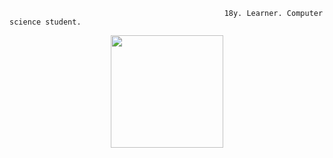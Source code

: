                                                     18y. Learner. Computer science student.
                                                      
  <div align="center">
  <a href="https://github.com/worn-n">
  <img height="180em" src="https://github-readme-stats.vercel.app/api?username=worn-n&show_icons=true&theme=merko&include_all_commits=true&count_private=true"/>
    </div>
